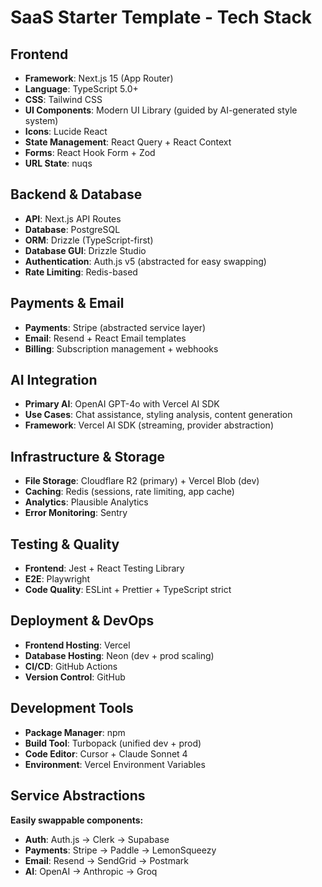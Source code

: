 # SaaS Starter Template - Tech Stack

## Frontend

- **Framework**: Next.js 15 (App Router)
- **Language**: TypeScript 5.0+
- **CSS**: Tailwind CSS
- **UI Components**: Modern UI Library (guided by AI-generated style system)
- **Icons**: Lucide React
- **State Management**: React Query + React Context
- **Forms**: React Hook Form + Zod
- **URL State**: nuqs

## Backend & Database

- **API**: Next.js API Routes
- **Database**: PostgreSQL
- **ORM**: Drizzle (TypeScript-first)
- **Database GUI**: Drizzle Studio
- **Authentication**: Auth.js v5 (abstracted for easy swapping)
- **Rate Limiting**: Redis-based

## Payments & Email

- **Payments**: Stripe (abstracted service layer)
- **Email**: Resend + React Email templates
- **Billing**: Subscription management + webhooks

## AI Integration

- **Primary AI**: OpenAI GPT-4o with Vercel AI SDK
- **Use Cases**: Chat assistance, styling analysis, content generation
- **Framework**: Vercel AI SDK (streaming, provider abstraction)

## Infrastructure & Storage

- **File Storage**: Cloudflare R2 (primary) + Vercel Blob (dev)
- **Caching**: Redis (sessions, rate limiting, app cache)
- **Analytics**: Plausible Analytics
- **Error Monitoring**: Sentry

## Testing & Quality

- **Frontend**: Jest + React Testing Library
- **E2E**: Playwright
- **Code Quality**: ESLint + Prettier + TypeScript strict

## Deployment & DevOps

- **Frontend Hosting**: Vercel
- **Database Hosting**: Neon (dev + prod scaling)
- **CI/CD**: GitHub Actions
- **Version Control**: GitHub

## Development Tools

- **Package Manager**: npm
- **Build Tool**: Turbopack (unified dev + prod)
- **Code Editor**: Cursor + Claude Sonnet 4
- **Environment**: Vercel Environment Variables

## Service Abstractions

**Easily swappable components:**

- **Auth**: Auth.js → Clerk → Supabase
- **Payments**: Stripe → Paddle → LemonSqueezy
- **Email**: Resend → SendGrid → Postmark
- **AI**: OpenAI → Anthropic → Groq
